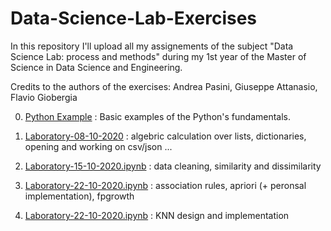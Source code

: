 # Data-Science-Lab-Exercises

In this repository I'll upload all my assignements of the subject "Data Science Lab: process and methods" during my 1st year of the Master of Science in Data Science and Engineering. 

Credits to the authors of the exercises: Andrea Pasini, Giuseppe Attanasio, Flavio Giobergia

0. [Python Example](https://github.com/francescodisalvo05/Data-Science-Lab-Exercises/blob/main/Notebooks/0-Python%20Examples.ipynb) : Basic examples of the Python's fundamentals.

1. [Laboratory-08-10-2020](https://github.com/francescodisalvo05/Data-Science-Lab-Exercises/blob/main/Notebooks/1-Laboratory-08-10-2020.ipynb) : algebric calculation over lists, dictionaries, opening and working on csv/json ...

2. [Laboratory-15-10-2020.ipynb](https://github.com/francescodisalvo05/Data-Science-Lab-Exercises/blob/main/Notebooks/2-Laboratory-15-10-2020.ipynb) : data cleaning, similarity and dissimilarity

3. [Laboratory-22-10-2020.ipynb](https://github.com/francescodisalvo05/Data-Science-Lab-Exercises/blob/main/Notebooks/3-Laboratory-22-10-2020.ipynb) : association rules, apriori (+ peronsal implementation), fpgrowth 

4. [Laboratory-22-10-2020.ipynb](https://github.com/francescodisalvo05/Data-Science-Lab-Exercises/blob/main/Notebooks/4-Laboratory-29-10-2020.ipynb) : KNN design and implementation


